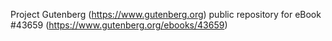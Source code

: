 Project Gutenberg (https://www.gutenberg.org) public repository for eBook #43659 (https://www.gutenberg.org/ebooks/43659)
